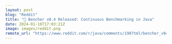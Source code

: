 ```yaml
---
layout: post
blog: "Reddit"
title: "🐰 Bencher v0.4 Released: Continuous Benchmarking in Java"
date: 2024-01-16T17:03:21Z
image: images/reddit.png
remote_url: "https://www.reddit.com/r/java/comments/1987tml/bencher_v04_released_continuous_benchmarking_in/"
---
```

